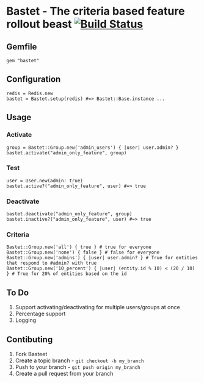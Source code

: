 # Bastet - The criteria based feature rollout beast [![Build Status](https://secure.travis-ci.org/itsmeduncan/bastet.png)](http://travis-ci.org/itsmeduncan/bastet)

## Gemfile

    gem "bastet"

## Configuration

    redis = Redis.new
    bastet = Bastet.setup(redis) #=> Bastet::Base.instance ...

## Usage

### Activate

    group = Bastet::Group.new('admin_users') { |user| user.admin? }
    bastet.activate("admin_only_feature", group)

### Test

    user = User.new(admin: true)
    bastet.active?("admin_only_feature", user) #=> true


### Deactivate

    bastet.deactivate("admin_only_feature", group)
    bastet.inactive?("admin_only_feature", user) #=> true

### Criteria

    Bastet::Group.new('all') { true } # true for everyone
    Bastet::Group.new('none') { false } # false for everyone
    Bastet::Group.new('admins') { |user| user.admin? } # True for entities that respond to #admin? with true
    Bastet::Group.new('10_percent') { |user| (entity.id % 10) < (20 / 10) } # True for 20% of entities based on the id

## To Do

1. Support activating/deactivating for multiple users/groups at once
2. Percentage support
3. Logging

## Contibuting

1. Fork Basteet
2. Create a topic branch - `git checkout -b my_branch`
3. Push to your branch - `git push origin my_branch`
4. Create a pull request from your branch

